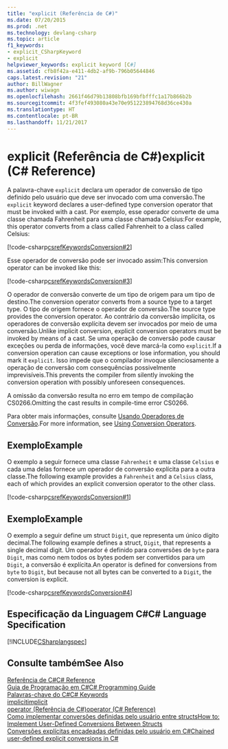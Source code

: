 ```yaml
---
title: "explicit (Referência de C#)"
ms.date: 07/20/2015
ms.prod: .net
ms.technology: devlang-csharp
ms.topic: article
f1_keywords:
- explicit_CSharpKeyword
- explicit
helpviewer_keywords: explicit keyword [C#]
ms.assetid: cfb8f42a-e411-4db2-af9b-796b05644846
caps.latest.revision: "21"
author: BillWagner
ms.author: wiwagn
ms.openlocfilehash: 2661f46d79b13808bfb169bfbfffc1a17b866b2b
ms.sourcegitcommit: 4f3fef493080a43e70e951223894768d36ce430a
ms.translationtype: HT
ms.contentlocale: pt-BR
ms.lasthandoff: 11/21/2017
---
```

# <a name="explicit-c-reference"></a><span data-ttu-id="15db4-102">explicit (Referência de C#)</span><span class="sxs-lookup"><span data-stu-id="15db4-102">explicit (C# Reference)</span></span>
<span data-ttu-id="15db4-103">A palavra-chave `explicit` declara um operador de conversão de tipo definido pelo usuário que deve ser invocado com uma conversão.</span><span class="sxs-lookup"><span data-stu-id="15db4-103">The `explicit` keyword declares a user-defined type conversion operator that must be invoked with a cast.</span></span> <span data-ttu-id="15db4-104">Por exemplo, esse operador converte de uma classe chamada Fahrenheit para uma classe chamada Celsius:</span><span class="sxs-lookup"><span data-stu-id="15db4-104">For example, this operator converts from a class called Fahrenheit to a class called Celsius:</span></span>  
  
 [!code-csharp[csrefKeywordsConversion#2](../../../csharp/language-reference/keywords/codesnippet/CSharp/explicit_1.cs)]  
  
 <span data-ttu-id="15db4-105">Esse operador de conversão pode ser invocado assim:</span><span class="sxs-lookup"><span data-stu-id="15db4-105">This conversion operator can be invoked like this:</span></span>  
  
 [!code-csharp[csrefKeywordsConversion#3](../../../csharp/language-reference/keywords/codesnippet/CSharp/explicit_2.cs)]  
  
 <span data-ttu-id="15db4-106">O operador de conversão converte de um tipo de origem para um tipo de destino.</span><span class="sxs-lookup"><span data-stu-id="15db4-106">The conversion operator converts from a source type to a target type.</span></span> <span data-ttu-id="15db4-107">O tipo de origem fornece o operador de conversão.</span><span class="sxs-lookup"><span data-stu-id="15db4-107">The source type provides the conversion operator.</span></span> <span data-ttu-id="15db4-108">Ao contrário da conversão implícita, os operadores de conversão explícita devem ser invocados por meio de uma conversão.</span><span class="sxs-lookup"><span data-stu-id="15db4-108">Unlike implicit conversion, explicit conversion operators must be invoked by means of a cast.</span></span> <span data-ttu-id="15db4-109">Se uma operação de conversão pode causar exceções ou perda de informações, você deve marcá-la como `explicit`.</span><span class="sxs-lookup"><span data-stu-id="15db4-109">If a conversion operation can cause exceptions or lose information, you should mark it `explicit`.</span></span> <span data-ttu-id="15db4-110">Isso impede que o compilador invoque silenciosamente a operação de conversão com consequências possivelmente imprevisíveis.</span><span class="sxs-lookup"><span data-stu-id="15db4-110">This prevents the compiler from silently invoking the conversion operation with possibly unforeseen consequences.</span></span>  
  
 <span data-ttu-id="15db4-111">A omissão da conversão resulta no erro em tempo de compilação CS0266.</span><span class="sxs-lookup"><span data-stu-id="15db4-111">Omitting the cast results in compile-time error CS0266.</span></span>  
  
 <span data-ttu-id="15db4-112">Para obter mais informações, consulte [Usando Operadores de Conversão](../../../csharp/programming-guide/statements-expressions-operators/using-conversion-operators.md).</span><span class="sxs-lookup"><span data-stu-id="15db4-112">For more information, see [Using Conversion Operators](../../../csharp/programming-guide/statements-expressions-operators/using-conversion-operators.md).</span></span>  
  
## <a name="example"></a><span data-ttu-id="15db4-113">Exemplo</span><span class="sxs-lookup"><span data-stu-id="15db4-113">Example</span></span>  
 <span data-ttu-id="15db4-114">O exemplo a seguir fornece uma classe `Fahrenheit` e uma classe `Celsius` e cada uma delas fornece um operador de conversão explícita para a outra classe.</span><span class="sxs-lookup"><span data-stu-id="15db4-114">The following example provides a `Fahrenheit` and a `Celsius` class, each of which provides an explicit conversion operator to the other class.</span></span>  
  
 [!code-csharp[csrefKeywordsConversion#1](../../../csharp/language-reference/keywords/codesnippet/CSharp/explicit_3.cs)]  
  
## <a name="example"></a><span data-ttu-id="15db4-115">Exemplo</span><span class="sxs-lookup"><span data-stu-id="15db4-115">Example</span></span>  
 <span data-ttu-id="15db4-116">O exemplo a seguir define um struct `Digit`, que representa um único dígito decimal.</span><span class="sxs-lookup"><span data-stu-id="15db4-116">The following example defines a struct, `Digit`, that represents a single decimal digit.</span></span> <span data-ttu-id="15db4-117">Um operador é definido para conversões de `byte` para `Digit`, mas como nem todos os bytes podem ser convertidos para um `Digit`, a conversão é explícita.</span><span class="sxs-lookup"><span data-stu-id="15db4-117">An operator is defined for conversions from `byte` to `Digit`, but because not all bytes can be converted to a `Digit`, the conversion is explicit.</span></span>  
  
 [!code-csharp[csrefKeywordsConversion#4](../../../csharp/language-reference/keywords/codesnippet/CSharp/explicit_4.cs)]  
  
## <a name="c-language-specification"></a><span data-ttu-id="15db4-118">Especificação da Linguagem C#</span><span class="sxs-lookup"><span data-stu-id="15db4-118">C# Language Specification</span></span>  
 [!INCLUDE[CSharplangspec](~/includes/csharplangspec-md.md)]  
  
## <a name="see-also"></a><span data-ttu-id="15db4-119">Consulte também</span><span class="sxs-lookup"><span data-stu-id="15db4-119">See Also</span></span>  
 [<span data-ttu-id="15db4-120">Referência de C#</span><span class="sxs-lookup"><span data-stu-id="15db4-120">C# Reference</span></span>](../../../csharp/language-reference/index.md)  
 [<span data-ttu-id="15db4-121">Guia de Programação em C#</span><span class="sxs-lookup"><span data-stu-id="15db4-121">C# Programming Guide</span></span>](../../../csharp/programming-guide/index.md)  
 [<span data-ttu-id="15db4-122">Palavras-chave do C#</span><span class="sxs-lookup"><span data-stu-id="15db4-122">C# Keywords</span></span>](../../../csharp/language-reference/keywords/index.md)  
 [<span data-ttu-id="15db4-123">implicit</span><span class="sxs-lookup"><span data-stu-id="15db4-123">implicit</span></span>](../../../csharp/language-reference/keywords/implicit.md)  
 [<span data-ttu-id="15db4-124">operator (Referência de C#)</span><span class="sxs-lookup"><span data-stu-id="15db4-124">operator (C# Reference)</span></span>](../../../csharp/language-reference/keywords/operator.md)  
 [<span data-ttu-id="15db4-125">Como implementar conversões definidas pelo usuário entre structs</span><span class="sxs-lookup"><span data-stu-id="15db4-125">How to: Implement User-Defined Conversions Between Structs</span></span>](../../../csharp/programming-guide/statements-expressions-operators/how-to-implement-user-defined-conversions-between-structs.md)  
 [<span data-ttu-id="15db4-126">Conversões explícitas encadeadas definidas pelo usuário em C#</span><span class="sxs-lookup"><span data-stu-id="15db4-126">Chained user-defined explicit conversions in C#</span></span>](http://go.microsoft.com/fwlink/?LinkId=112384)
